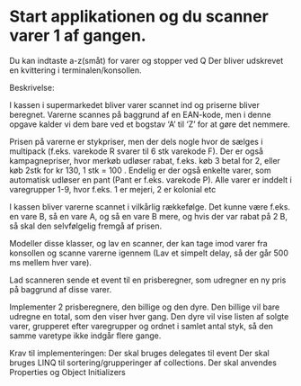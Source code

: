 # Start applikationen og du scanner varer 1 af gangen.
Du kan indtaste a-z(småt) for varer og stopper ved Q
Der bliver udskrevet en kvittering i terminalen/konsollen.

Beskrivelse:

I kassen i supermarkedet bliver varer scannet ind og priserne bliver beregnet. Varerne scannes på baggrund af en EAN-kode, men i denne opgave kalder vi dem bare ved et bogstav ‘A’ til ‘Z’ for at gøre det nemmere.

Prisen på varerne er stykpriser, men der dels nogle hvor de sælges i multipack (f.eks. varekode R svarer til 6 stk varekode F). Der er også kampagnepriser, hvor merkøb udløser rabat, f.eks. køb 3 betal for 2, eller køb 2stk for kr 130, 1 stk = 100 . Endelig er der også enkelte varer, som automatisk udløser en pant (Pant er f.eks. varekode P). Alle varer er inddelt i varegrupper 1-9, hvor f.eks. 1 er mejeri, 2 er kolonial etc

I kassen bliver varerne scannet i vilkårlig rækkefølge. Det kunne være f.eks. en vare B, så en vare A, og så en vare B mere, og hvis der var rabat på 2 B, så skal den selvfølgelig fremgå af prisen.

Modeller disse klasser, og lav en scanner, der kan tage imod varer fra konsollen og scanne varerne igennem (Lav et simpelt delay, så der går 500 ms mellem hver vare).

Lad scanneren sende et event til en prisberegner, som udregner en ny pris på baggrund af disse varer.

Implementer 2 prisberegnere, den billige og den dyre. Den billige vil bare udregne en total, som den viser hver gang. Den dyre vil vise listen af solgte varer, grupperet efter varegrupper og ordnet i samlet antal styk, så den samme varetype ikke indgår flere gange.

Krav til implementeringen:
Der skal bruges delegates til event
Der skal bruges LINQ til sortering/grupperinger af collections.
Der skal anvendes Properties og Object Initializers
